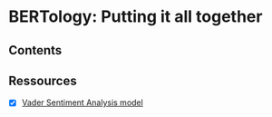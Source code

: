 # BERTology: Putting it all together


## Contents



## Ressources

- [X] [Vader Sentiment Analysis model](https://github.com/cjhutto/vaderSentiment#python-demo-and-code-examples)


